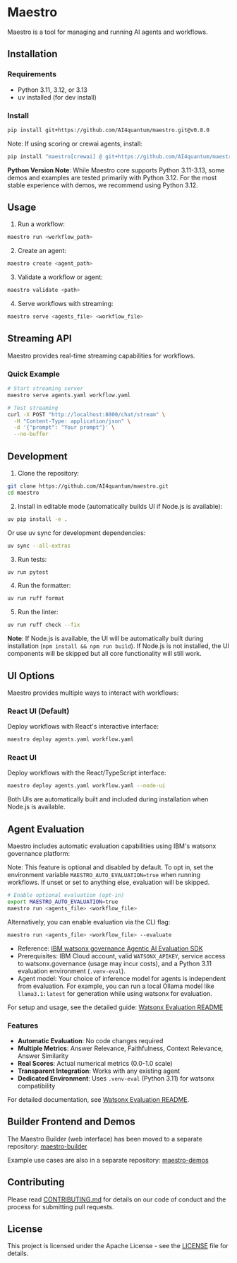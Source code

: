 # Maestro

Maestro is a tool for managing and running AI agents and workflows.

## Installation

### Requirements

- Python 3.11, 3.12, or 3.13
- uv installed (for dev install)

### Install

```bash
pip install git+https://github.com/AI4quantum/maestro.git@v0.8.0
```

Note: If using scoring or crewai agents, install:
```bash
pip install "maestro[crewai] @ git+https://github.com/AI4quantum/maestro.git@v0.8.0"
```

**Python Version Note**: While Maestro core supports Python 3.11-3.13, some demos and examples are tested primarily with Python 3.12. For the most stable experience with demos, we recommend using Python 3.12.

## Usage

1. Run a workflow:
```bash
maestro run <workflow_path>
```

2. Create an agent:
```bash
maestro create <agent_path>
```

3. Validate a workflow or agent:
```bash
maestro validate <path>
```

4. Serve workflows with streaming:
```bash
maestro serve <agents_file> <workflow_file>
```

## Streaming API

Maestro provides real-time streaming capabilities for workflows.

### Quick Example

```bash
# Start streaming server
maestro serve agents.yaml workflow.yaml

# Test streaming
curl -X POST "http://localhost:8000/chat/stream" \
  -H "Content-Type: application/json" \
  -d '{"prompt": "Your prompt"}' \
  --no-buffer
```

## Development

1. Clone the repository:
```bash
git clone https://github.com/AI4quantum/maestro.git
cd maestro
```

2. Install in editable mode (automatically builds UI if Node.js is available):
```bash
uv pip install -e .
```

Or use uv sync for development dependencies:
```bash
uv sync --all-extras
```

3. Run tests:
```bash
uv run pytest
```

4. Run the formatter:
```bash
uv run ruff format
```

5. Run the linter:
```bash
uv run ruff check --fix
```

**Note**: If Node.js is available, the UI will be automatically built during installation (`npm install && npm run build`). If Node.js is not installed, the UI components will be skipped but all core functionality will still work.

## UI Options

Maestro provides multiple ways to interact with workflows:

### React UI (Default)
Deploy workflows with React's interactive interface:

```bash
maestro deploy agents.yaml workflow.yaml
```

### React UI
Deploy workflows with the React/TypeScript interface:

```bash
maestro deploy agents.yaml workflow.yaml --node-ui
```

Both UIs are automatically built and included during installation when Node.js is available.

## Agent Evaluation

Maestro includes automatic evaluation capabilities using IBM's watsonx governance platform:

Note: This feature is optional and disabled by default. To opt in, set the environment variable `MAESTRO_AUTO_EVALUATION=true` when running workflows. If unset or set to anything else, evaluation will be skipped.

```bash
# Enable optional evaluation (opt-in)
export MAESTRO_AUTO_EVALUATION=true
maestro run <agents_file> <workflow_file>
```

Alternatively, you can enable evaluation via the CLI flag:

```bash
maestro run <agents_file> <workflow_file> --evaluate
```

- Reference: [IBM watsonx governance Agentic AI Evaluation SDK](https://dataplatform.cloud.ibm.com/docs/content/wsj/model/wxgov-agentic-ai-evaluation-sdk.html?context=wx&locale=en#examples)
- Prerequisites: IBM Cloud account, valid `WATSONX_APIKEY`, service access to watsonx.governance (usage may incur costs), and a Python 3.11 evaluation environment (`.venv-eval`).
- Agent model: Your choice of inference model for agents is independent from evaluation. For example, you can run a local Ollama model like `llama3.1:latest` for generation while using watsonx for evaluation.

For setup and usage, see the detailed guide: [Watsonx Evaluation README](docs/WATSONX_EVALUATION_README.md)

### Features
- **Automatic Evaluation**: No code changes required
- **Multiple Metrics**: Answer Relevance, Faithfulness, Context Relevance, Answer Similarity
- **Real Scores**: Actual numerical metrics (0.0-1.0 scale)
- **Transparent Integration**: Works with any existing agent
- **Dedicated Environment**: Uses `.venv-eval` (Python 3.11) for watsonx compatibility

For detailed documentation, see [Watsonx Evaluation README](docs/WATSONX_EVALUATION_README.md).

## Builder Frontend and Demos

The Maestro Builder (web interface) has been moved to a separate repository: [maestro-builder](https://github.com/AI4quantum/maestro-builder)

Example use cases are also in a separate repository: [maestro-demos](https://github.com/AI4quantum/maestro-demos)

## Contributing

Please read [CONTRIBUTING.md](CONTRIBUTING.md) for details on our code of conduct and the process for submitting pull requests.

## License

This project is licensed under the Apache License - see the [LICENSE](LICENSE) file for details.
